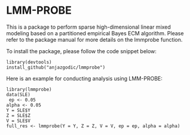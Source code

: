 # LMM-PROBE
This is a package to perform sparse high-dimensional linear mixed modeling based on a partitioned empirical Bayes ECM algorithm. 
Please refer to the package manual for more details on the lmmprobe function.  

To install the package, please follow the code snippet below: 
```
library(devtools)
install_github("anjazgodic/lmmprobe")
```

Here is an example for conducting analysis using LMM-PROBE: 
```
library(lmmprobe)
data(SLE)
 ep <- 0.05
alpha <- 0.05
Y = SLE$Y
Z = SLE$Z
V = SLE$V
full_res <- lmmprobe(Y = Y, Z = Z, V = V, ep = ep, alpha = alpha)
```
